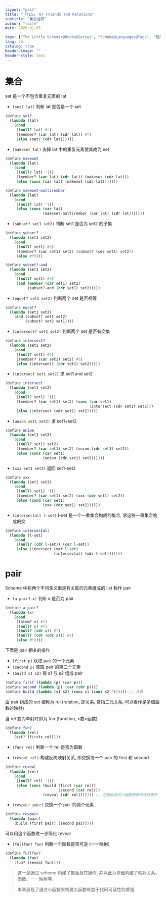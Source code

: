 ```yaml
---
layout: "post"
title: "「TLS」 07 Friends and Relations"
subtitle: "集合运算"
author: "roife"
date: 2020-01-05

tags: ["The Little Schemer@Books@Series", "Scheme@Languages@Tags", "程序语言理论@Tags@Tags"]
lang: zh
catalog: true
header-image: ""
header-style: text
---
```


# 集合

set 是一个不包含重复元素的 lat

- `(set? lat)` 判断 lat 是否是一个 set

``` scheme
(define set?
  (lambda (lat)
    (cond
     ((null? lat) #t)
     ((member? (car lat) (cdr lat)) #f)
     (else (set? (cdr lat))))))
```

- `(makeset lat)` 去掉 lat 中的重复元素使其成为 set

``` scheme
(define makeset
  (lambda (lat)
    (cond
     ((null? lat) '())
     ((member? (car lat) (cdr lat)) (makeset (cdr lat)))
     (else (cons (car lat) (makeset (cdr lat)))))))

(define makeset-multirember
  (lambda (lat)
    (cond
     ((null? lat) '())
     (else (cons (car lat)
                 (makeset-multirember (car lat) (cdr lat)))))))
```

- `(subset? set1 set2)` 判断 set1 是否为 set2 的子集

``` scheme
(define subset?
  (lambda (set1 set2)
    (cond
     ((null? set1) #t)
     ((member? (car set1) set2) (subset? (cdr set1) set2))
     (else #f))))

(define subset?-and
  (lambda (set1 set2)
    (cond
     ((null? set1) #t)
     (and (member (car set1) set2)
          (subset?-and (cdr set1) set2)))))
```

- `(eqset? set1 set2)` 判断两个 set 是否相等

``` scheme
(define eqset?
  (lambda (set1 set2)
    (and (subset? set1 set2)
         (subset? set2 set1))))
```

- `(intersect? set1 set2)` 判断两个 set 是否有交集

``` scheme
(define intersect?
  (lambda (set1 set2)
    (cond
     ((null? set1) #f)
     ((member? (car set1) set2) #t)
     (else (intersect? (cdr set1) set2)))))
```

- `(intersect set1 set2)` 求 set1 and set2

``` scheme
(define intersect
  (lambda (set1 set2)
    (cond
     ((null? set1) '())
     ((member? (car set1) set2) (cons (car set1)
                                      (intersect (cdr set1) set2)))
     (else (intersect (cdr set1) set2)))))
```

- `(union set1 set2)` 求 set1+set2

``` scheme
(define union
  (lambda (set1 set2)
    (cond
     ((null? set1) set2)
     ((member? (car set1) set2) (union (cdr set1) set2))
     (else (cons (car set1)
                 (union (cdr set1) set2))))))
```

- `(xxx set1 set2)` 返回 set1-set2

``` scheme
(define xxx
  (lambda (set1 set2)
    (cond
     ((null? set1) '())
     ((member? (car set1) set2) (xxx (cdr set1) set2))
     (else (cond (car set1)
                 (xxx (cdr set1) set2))))))
```

- `(intersectall l-set)` l-set 是一个一重集合构成的集合, 求这些一重集合构成的交

``` scheme
(define intersectall
  (lambda (l-set)
    (cond
     ((null? (cdr l-set)) (car l-set))
     (else (intersect (car l-set)
                      (intersectall (cdr l-set)))))))
```

# pair

Scheme 中将两个不同含义但是有关联的元素组成的 list 称作 pair

- `(a-pair? x)` 判断 x 是否为 pair

``` scheme
(define a-pair?
  (lambda (x)
    (cond
     ((atom? x) #f)
     ((null? x) #f)
     ((null? (cdr x)) #f)
     ((null? (cdr (cdr x))) #t)
     (else #f))))
```

下面是 pair 相关的操作

- `(first p)` 获取 pair 的一个元素
- `(second p)` 获取 pair 的第二个元素
- `(build s1 s2)` 将 s1 与 s2 组成 pair

``` scheme
(define first (lambda (p) (car p)))
(define second (lambda (p) (car (cdr p))))
(define build (lambda (s1 s2) (cons s1 (cons s2 '())))) ;; 注意
```

由 pair 组成的 set 被称为 rel (relation, 即关系, 常指二元关系, 可以看作是多值函数的映射)

当 rel 变为单射时即为 fun (function, \<数\>函数)

``` scheme
(define fun?
  (lambda (rel)
    (set? (firsts rel))))
```

- `(fun? rel)` 判断一个 rel 是否为函数

- `(reveal rel)` 构建反向映射关系, 即交换每一个 pair 的 first 和 second

``` scheme
(define reveal
  (lambda (rel)
    (cond
     ((null? rel) '())
     (else (cons (build (first (car rel))
                        (second (car rel)))
                 (reveal (cdr rel))))))) ;; 注意此处的小函数使得可读性提升
```

- `(revpair pair)` 交换一个 pair 的两个元素

``` scheme
(define revpair
  (lambda (pair)
    (build (first pair) (second pair))))
```

可以用这个函数进一步简化 reveal

- `(fullfun? fun)` 判断一个函数是否可逆 (一一映射)

``` scheme
(define fullfun?
  (lambda (fun)
    (fun? (reveal fun))))
```

> 这一章通过 scheme 构建了集合及其操作, 并以此为基础构建了映射关系、函数、一一映射等.
>
> 本章展现了通过小函数来构建大函数有益于代码可读性的增强
